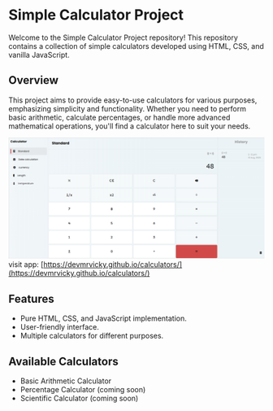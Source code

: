 # Simple Calculator Project

Welcome to the Simple Calculator Project repository! This repository contains a collection of simple calculators developed using HTML, CSS, and vanilla JavaScript.

## Overview

This project aims to provide easy-to-use calculators for various purposes, emphasizing simplicity and functionality. Whether you need to perform basic arithmetic, calculate percentages, or handle more advanced mathematical operations, you'll find a calculator here to suit your needs.

!["calculator"](./calculator.png)
visit app: [https://devmrvicky.github.io/calculators/](https://devmrvicky.github.io/calculators/)

## Features

- Pure HTML, CSS, and JavaScript implementation.
- User-friendly interface.
- Multiple calculators for different purposes.

## Available Calculators

- Basic Arithmetic Calculator
- Percentage Calculator (coming soon)
- Scientific Calculator (coming soon)
